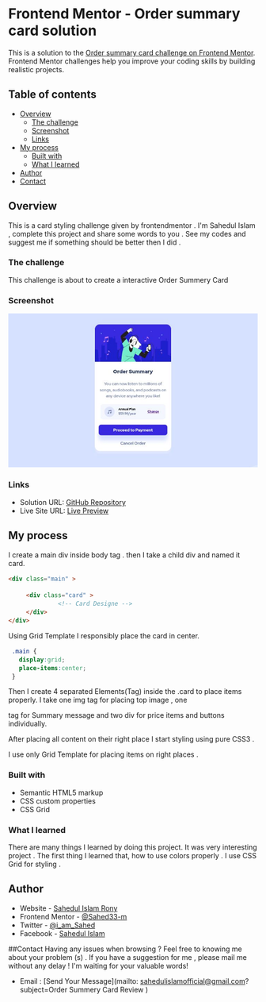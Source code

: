 # Frontend Mentor - Order summary card solution

This is a solution to the [Order summary card challenge on Frontend Mentor](https://www.frontendmentor.io/challenges/order-summary-component-QlPmajDUj). Frontend Mentor challenges help you improve your coding skills by building realistic projects. 

## Table of contents

- [Overview](#overview)
  - [The challenge](#the-challenge)
  - [Screenshot](#screenshot)
  - [Links](#links)
- [My process](#my-process)
  - [Built with](#built-with)
  - [What I learned](#what-i-learned)
- [Author](#author)
- [Contact](#contact)

## Overview
This is a card styling challenge given by frontendmentor . I'm Sahedul Islam , complete this project and share some words to you . See my codes and suggest me if something should be better then I did .

### The challenge
 This challenge is about to create a interactive Order Summery Card 
 
### Screenshot

![Screenshot](images/screenshot.jpg)

### Links

- Solution URL: [GitHub Repository](https://github.com/order-summary-component)
- Live Site URL: [Live Preview](https://sahed33-m.github.io/order-summary-component)

## My process
I create a main div inside body tag . then I take a child div and named it card.
```html
<div class="main" >
     
     <div class="card" >
              <!-- Card Designe -->
     </div>
</div>
```
Using Grid Template I responsibly place the card in center.
```css
 .main {
   display:grid;
   place-items:center;
 }
```
Then I create 4 separated Elements(Tag) inside the .card to place items properly.
I take one img tag for placing top image , one <p> tag  for Summary message and  two div for price items and buttons individually.

After placing all content on their right place I start styling using pure CSS3 .

I use only Grid Template for placing items on right places .


### Built with

- Semantic HTML5 markup
- CSS custom properties
- CSS Grid

### What I learned
 There are many things I learned by doing this project. It was very interesting project . The first thing I learned that, how to use colors properly . I use CSS Grid for styling .
 
## Author

- Website - [Sahedul Islam Rony](http://www.sahed.cf)
- Frontend Mentor - [@Sahed33-m](https://www.frontendmentor.io/profile/Sahed33-m)
- Twitter - [@i_am_Sahed](https://www.twitter.com/i_am_Sahed)
- Facebook - [Sahedul Islam](https://www.facebook.com/Sahedul33)

##Contact 
Having any issues when browsing ?  Feel free to knowing me about your problem (s) .
If you have a suggestion for me , please mail me without any delay ! I'm waiting for your valuable words!

- Email : [Send Your Message](mailto: sahedulislamofficial@gmail.com?subject=Order Summery Card Review )
